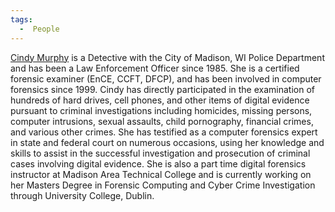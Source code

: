 ```yaml
---
tags:
  -  People
---
```

[Cindy Murphy](cindy_murphy.md) is a Detective with the City of
Madison, WI Police Department and has been a Law Enforcement Officer
since 1985. She is a certified forensic examiner (EnCE, CCFT, DFCP), and
has been involved in computer forensics since 1999. Cindy has directly
participated in the examination of hundreds of hard drives, cell phones,
and other items of digital evidence pursuant to criminal investigations
including homicides, missing persons, computer intrusions, sexual
assaults, child pornography, financial crimes, and various other crimes.
She has testified as a computer forensics expert in state and federal
court on numerous occasions, using her knowledge and skills to assist in
the successful investigation and prosecution of criminal cases involving
digital evidence. She is also a part time digital forensics instructor
at Madison Area Technical College and is currently working on her
Masters Degree in Forensic Computing and Cyber Crime Investigation
through University College, Dublin.